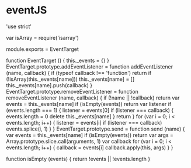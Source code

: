 # eventJS
'use strict'

var isArray = require('isarray')

module.exports = EventTarget

function EventTarget () {
  this._events = {}
}
EventTarget.prototype.addEventListener = function addEventListener (name, callback) {
  if (typeof callback !== 'function') return
  if (!isArray(this._events[name])) this._events[name] = []
  this._events[name].push(callback)
}
EventTarget.prototype.removeEventListener = function removeEventListener (name, callback) {
  if (!name || !callback) return
  var events = this._events[name]
  if (isEmpty(events)) return
  var listener
  if (events.length === 1) {
    listener = events[0]
    if (listener === callback) {
      events.length = 0
      delete this._events[name]
    }
    return
  }
  for (var i = 0; i < events.length; i++) {
    listener = events[i]
    if (listener === callback) events.splice(i, 1)
  }
}
EventTarget.prototype.send = function send (name) {
  var events = this._events[name]
  if (isEmpty(events)) return
  var args = Array.prototype.slice.call(arguments, 1)
  var callback
  for (var i = 0; i < events.length; i++) {
    callback = events[i]
    callback.apply(this, args)
  }
}

function isEmpty (events) {
  return !events || !events.length
}
